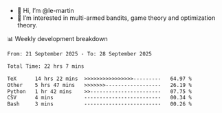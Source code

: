 - 👋 Hi, I’m @le-martin
- 👀 I’m interested in multi-armed bandits, game theory and optimization theory.
<!---- 💞️ I’m looking to collaborate on ...
- 📫 How to reach me ...-->

<!---
Tutorial for using WakaTime stats in GitHub profile: https://github.com/athul/waka-readme
-->

📊 Weekly development breakdown
<!--START_SECTION:waka-->

```txt
From: 21 September 2025 - To: 28 September 2025

Total Time: 22 hrs 7 mins

TeX      14 hrs 22 mins  >>>>>>>>>>>>>>>>---------   64.97 %
Other    5 hrs 47 mins   >>>>>>>------------------   26.19 %
Python   1 hr 42 mins    >>-----------------------   07.75 %
CSV      4 mins          -------------------------   00.34 %
Bash     3 mins          -------------------------   00.26 %
```

<!--END_SECTION:waka-->

<!---
le-martin/le-martin is a ✨ special ✨ repository because its `README.md` (this file) appears on your GitHub profile.
You can click the Preview link to take a look at your changes.
--->
